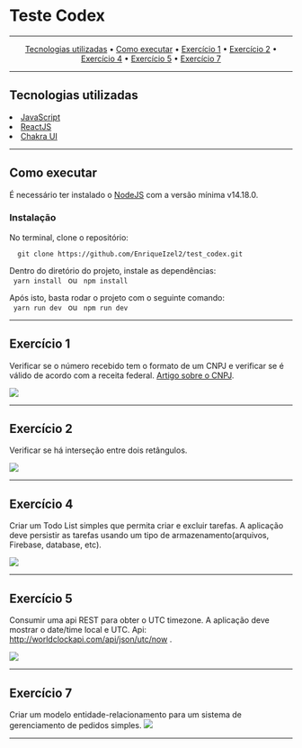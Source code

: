 # Teste Codex

---

<p align="center">
  <a href="#techs">Tecnologias utilizadas</a> •
  <a href="#executar">Como executar</a> •
  <a href="#exercicio1">Exercício 1</a> •
  <a href="#exercicio2">Exercício 2</a> •
  <a href="#exercicio4">Exercício 4</a> •
  <a href="#exercicio5">Exercício 5</a> •
  <a href="#exercicio7">Exercício 7</a>
</p>

---

<h2 id="techs">Tecnologias utilizadas</h2>

  <li><a href="https://developer.mozilla.org/pt-BR/docs/Web/JavaScript">JavaScript</a></li>
  <li><a href="https://reactjs.org/">ReactJS</a></li>
  <li><a href="https://chakra-ui.com/">Chakra UI</a></li>

---

<h2 id="executar">Como executar</h2>
É necessário ter instalado o <a href="https://nodejs.org/en/">NodeJS</a> com a versão mínima v14.18.0.

<h3>Instalação</h3>
No terminal, clone o repositório: <br />
<code>
  git clone https://github.com/EnriqueIzel2/test_codex.git
</code>

Dentro do diretório do projeto, instale as dependências: <br />
<code>
yarn install
</code>
ou
<code>
npm install
</code>

Após isto, basta rodar o projeto com o seguinte comando: <br />
<code>
yarn run dev
</code>
ou
<code>
npm run dev
</code>

---

<h2 id="exercicio1">Exercício 1</h2>

Verificar se o número recebido tem o formato de um CNPJ e verificar se é válido de acordo com a receita federal.
<a href="https://pt.wikipedia.org/wiki/Cadastro_Nacional_da_Pessoa_Jur%C3%ADdica">Artigo sobre o CNPJ</a>.

<img src="https://media.giphy.com/media/Bw2YjKlhB1U7AU17VR/giphy.gif" />

---

<h2 id="exercicio2">Exercício 2</h2>

Verificar se há interseção entre dois retângulos.

<img src="https://media.giphy.com/media/uj1iYD7vV1dgRVbZYz/giphy.gif" />

---

<h2 id="exercicio4">Exercício 4</h2>

Criar um Todo List simples que permita criar e excluir tarefas. A aplicação deve persistir as tarefas usando um tipo de armazenamento(arquivos, Firebase, database, etc).

<img src="https://media.giphy.com/media/M9OIX4myXY0Iilc5WN/giphy.gif" />

---

<h2 id="exercicio5">Exercício 5</h2>

Consumir uma api REST para obter o UTC timezone. A aplicação deve mostrar o date/time local e UTC.
Api: http://worldclockapi.com/api/json/utc/now .

<img src="https://media.giphy.com/media/FSaAVZMFpfojKBYqVq/giphy.gif" />

---

<h2 id="exercicio7">Exercício 7</h2>
Criar um modelo entidade-relacionamento para um sistema de gerenciamento de pedidos simples.

<img src="https://live.staticflickr.com/65535/52263933532_6f3dfec0f1_z.jpg" />

---
